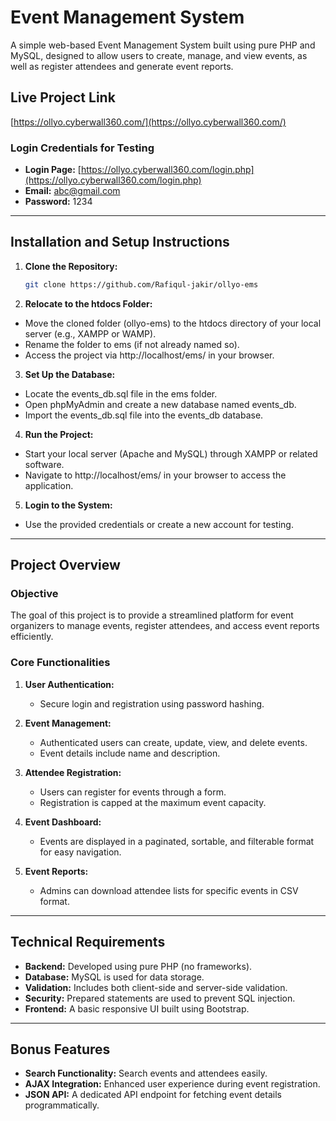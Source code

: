 # Event Management System

A simple web-based Event Management System built using pure PHP and MySQL, designed to allow users to create, manage, and view events, as well as register attendees and generate event reports.

## Live Project Link

[https://ollyo.cyberwall360.com/](https://ollyo.cyberwall360.com/)

### Login Credentials for Testing

- **Login Page:** [https://ollyo.cyberwall360.com/login.php](https://ollyo.cyberwall360.com/login.php)
- **Email:** abc@gmail.com
- **Password:** 1234

---

## Installation and Setup Instructions

1. **Clone the Repository:**

   ```bash
   git clone https://github.com/Rafiqul-jakir/ollyo-ems
   ```

2. **Relocate to the htdocs Folder:**

- Move the cloned folder (ollyo-ems) to the htdocs directory of your local server (e.g., XAMPP or WAMP).
- Rename the folder to ems (if not already named so).
- Access the project via http://localhost/ems/ in your browser.

3. **Set Up the Database:**

- Locate the events_db.sql file in the ems folder.
- Open phpMyAdmin and create a new database named events_db.
- Import the events_db.sql file into the events_db database.

4. **Run the Project:**

- Start your local server (Apache and MySQL) through XAMPP or related software.
- Navigate to http://localhost/ems/ in your browser to access the application.

5. **Login to the System:**

- Use the provided credentials or create a new account for testing.

---

## Project Overview

### Objective

The goal of this project is to provide a streamlined platform for event organizers to manage events, register attendees, and access event reports efficiently.

### Core Functionalities

1. **User Authentication:**

   - Secure login and registration using password hashing.

2. **Event Management:**

   - Authenticated users can create, update, view, and delete events.
   - Event details include name and description.

3. **Attendee Registration:**

   - Users can register for events through a form.
   - Registration is capped at the maximum event capacity.

4. **Event Dashboard:**

   - Events are displayed in a paginated, sortable, and filterable format for easy navigation.

5. **Event Reports:**
   - Admins can download attendee lists for specific events in CSV format.

---

## Technical Requirements

- **Backend:** Developed using pure PHP (no frameworks).
- **Database:** MySQL is used for data storage.
- **Validation:** Includes both client-side and server-side validation.
- **Security:** Prepared statements are used to prevent SQL injection.
- **Frontend:** A basic responsive UI built using Bootstrap.

---

## Bonus Features

- **Search Functionality:** Search events and attendees easily.
- **AJAX Integration:** Enhanced user experience during event registration.
- **JSON API:** A dedicated API endpoint for fetching event details programmatically.

